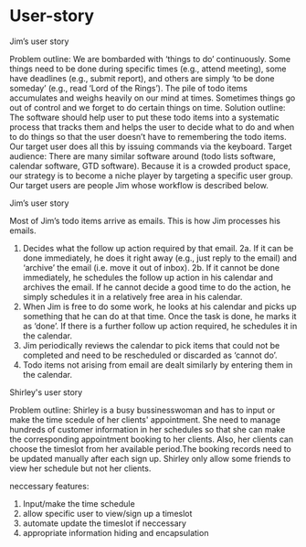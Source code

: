 User-story
==========

Jim’s user story

Problem outline: We are bombarded with ‘things to do’ continuously. Some things need to be done during specific times (e.g., attend meeting), some have deadlines (e.g., submit report), and others are simply ‘to be done someday’ (e.g., read ‘Lord of the Rings’).  The pile of todo items accumulates and weighs heavily on our mind at times. Sometimes things go out of control and we forget to do certain things on time.
Solution outline: The software should help user to put these todo items into a systematic process that tracks them and helps the user to decide what to do and when to do things so that the user doesn’t have to remembering the todo items. Our target user does all this by issuing commands via the keyboard.
Target audience: There are many similar software around (todo lists software, calendar software, GTD software). Because it is a crowded product space, our strategy is to become a niche player by targeting a specific user group. Our target users are people Jim whose workflow is described below.

Jim’s user story

Most of Jim’s todo items arrive as emails. This is how Jim processes his emails.
1. Decides what the follow up action required by that email.
2a. If it can be done immediately, he does it right away (e.g., just reply to the email) and ‘archive’ the email (i.e. move it out of inbox).
2b. If it cannot be done immediately, he schedules the follow up action in his calendar and archives the email. If he cannot decide a good time to do the action, he simply schedules it in a relatively free area in his calendar.
3. When Jim is free to do some work, he looks at his calendar and picks up something that he can do at that time. Once the task is done, he marks it as ‘done’. If there is a further follow up action required, he schedules it in the calendar.
4. Jim periodically reviews the calendar to pick items that could not be completed and need to be rescheduled or discarded as ‘cannot do’.
5. Todo items not arising from email are dealt similarly by entering them in the calendar.


Shirley's user story

Problem outline: Shirley is a busy bussinesswoman and has to input or make the time scedule of her clients' appointment. She need to manage hundreds of customer information in her schedules so that she can make the corresponding appointment booking to her clients. Also, her clients can choose the timeslot from her available period.The booking records need to be updated manually after each sign up. Shirley only allow some friends to view her schedule but not her clients.


neccessary features:
1. Input/make the time schedule 
2. allow specific user to view/sign up a timeslot
3. automate update the timeslot if neccessary
4. appropriate information hiding and encapsulation
